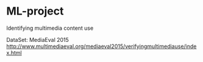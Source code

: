 # ML-project
Identifying multimedia content use

DataSet: MediaEval 2015 http://www.multimediaeval.org/mediaeval2015/verifyingmultimediause/index.html
